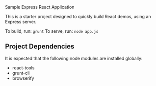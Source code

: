 Sample Express React Application

This is a starter project designed to quickly build React demos, using an Express server.

To build, run: `grunt`
To serve, run: `node app.js`

## Project Dependencies
It is expected that the following node modules are installed globally:

* react-tools
* grunt-cli
* browserify
